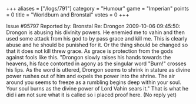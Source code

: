 +++
aliases = ["/logs/791"]
category = "Humour"
game = "Imperian"
points = 0
title = "Worldburn and Bronstal"
votes = 0
+++

Issue #95797   Reported by: Bronstal    Re: Drongon
2009-10-06 09:45:50: 
Drongon is abusing his divinity powers. He enemied me to vahin and then used 
some attack from his god to by pass grace and kill me. This is clearly abuse 
and he should be punished for it. Or the thing should be changed so that it 
does not kill threw grace. As grace is protection from the gods against fools 
like this. \"Drongon slowly raises his hands towards the heavens, his face 
contorted in agony as the singular word \"Burn!\" crosses his lips. As the word 
is uttered, Drongon seems to shrink in stature as divine power rushes out of 
him and expels the power into the shrine. The air around you seems to freeze as a rumbling begins deep within your soul. Your soul burns as the divine power of Lord Vahin sears it.\" That is what he did i am not sure what it is called so i placed proof here.
(No reply yet)